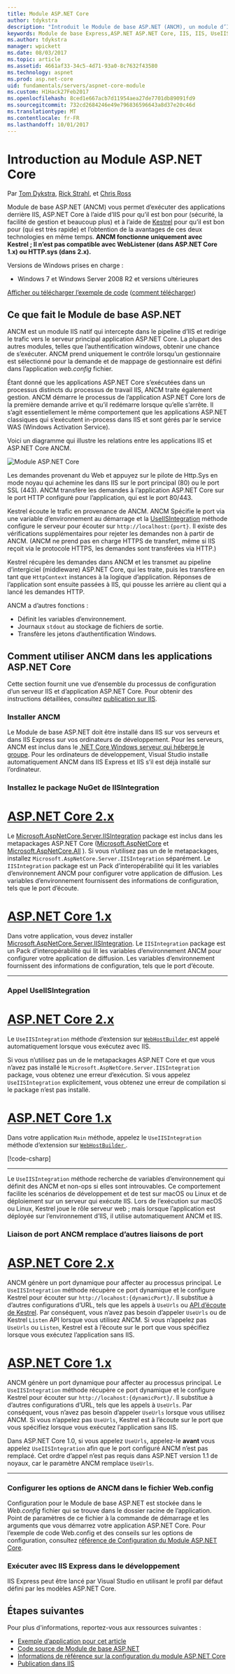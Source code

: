 ```yaml
---
title: Module ASP.NET Core
author: tdykstra
description: "Introduit le Module de base ASP.NET (ANCM), un module d’IIS qui permet au serveur web Kestrel utiliser IIS ou IIS Express comme serveur proxy inverse."
keywords: Module de base Express,ASP.NET ASP.NET Core, IIS, IIS, UseIISIntegration
ms.author: tdykstra
manager: wpickett
ms.date: 08/03/2017
ms.topic: article
ms.assetid: 4661af33-34c5-4d71-93a0-8c7632f43580
ms.technology: aspnet
ms.prod: asp.net-core
uid: fundamentals/servers/aspnet-core-module
ms.custom: H1Hack27Feb2017
ms.openlocfilehash: 8ced1e667acb7d11954aea27de7701db89091fd9
ms.sourcegitcommit: 732cd2684246e49e796836596643a8d37e20c46d
ms.translationtype: MT
ms.contentlocale: fr-FR
ms.lasthandoff: 10/01/2017
---
```

# <a name="introduction-to-aspnet-core-module"></a>Introduction au Module ASP.NET Core

Par [Tom Dykstra](https://github.com/tdykstra), [Rick Strahl](https://github.com/RickStrahl), et [Chris Ross](https://github.com/Tratcher) 

Module de base ASP.NET (ANCM) vous permet d’exécuter des applications derrière IIS, ASP.NET Core à l’aide d’IIS pour qu’il est bon pour (sécurité, la facilité de gestion et beaucoup plus) et à l’aide de [Kestrel](kestrel.md) pour qu’il est bon pour (qui est très rapide) et l’obtention de la avantages de ces deux technologies en même temps. **ANCM fonctionne uniquement avec Kestrel ; Il n’est pas compatible avec WebListener (dans ASP.NET Core 1.x) ou HTTP.sys (dans 2.x).** 

Versions de Windows prises en charge :

* Windows 7 et Windows Server 2008 R2 et versions ultérieures

[Afficher ou télécharger l’exemple de code](https://github.com/aspnet/Docs/tree/master/aspnetcore/fundamentals/servers/aspnet-core-module/sample) ([comment télécharger](xref:tutorials/index#how-to-download-a-sample))

## <a name="what-aspnet-core-module-does"></a>Ce que fait le Module de base ASP.NET

ANCM est un module IIS natif qui intercepte dans le pipeline d’IIS et redirige le trafic vers le serveur principal application ASP.NET Core. La plupart des autres modules, telles que l’authentification windows, obtenir une chance de s’exécuter. ANCM prend uniquement le contrôle lorsqu’un gestionnaire est sélectionné pour la demande et de mappage de gestionnaire est défini dans l’application *web.config* fichier.

Étant donné que les applications ASP.NET Core s’exécutées dans un processus distincts du processus de travail IIS, ANCM traite également gestion. ANCM démarre le processus de l’application ASP.NET Core lors de la première demande arrive et qu’il redémarre lorsque qu’elle s’arrête. Il s’agit essentiellement le même comportement que les applications ASP.NET classiques qui s’exécutent in-process dans IIS et sont gérés par le service WAS (Windows Activation Service).

Voici un diagramme qui illustre les relations entre les applications IIS et ASP.NET Core ANCM.

![Module ASP.NET Core](aspnet-core-module/_static/ancm.png)

Les demandes provenant du Web et appuyez sur le pilote de Http.Sys en mode noyau qui achemine les dans IIS sur le port principal (80) ou le port SSL (443). ANCM transfère les demandes à l’application ASP.NET Core sur le port HTTP configuré pour l’application, qui est le port 80/443.

Kestrel écoute le trafic en provenance de ANCM.  ANCM Spécifie le port via une variable d’environnement au démarrage et la [UseIISIntegration](#call-useiisintegration) méthode configure le serveur pour écouter sur `http://localhost:{port}`. Il existe des vérifications supplémentaires pour rejeter les demandes non à partir de ANCM. (ANCM ne prend pas en charge HTTPS de transfert, même si IIS reçoit via le protocole HTTPS, les demandes sont transférées via HTTP.)

Kestrel récupère les demandes dans ANCM et les transmet au pipeline d’intergiciel (middleware) ASP.NET Core, qui les traite, puis les transfère en tant que `HttpContext` instances à la logique d’application. Réponses de l’application sont ensuite passées à IIS, qui pousse les arrière au client qui a lancé les demandes HTTP.

ANCM a d’autres fonctions :

* Définit les variables d’environnement.
* Journaux `stdout` au stockage de fichiers de sortie.
* Transfère les jetons d’authentification Windows.

## <a name="how-to-use-ancm-in-aspnet-core-apps"></a>Comment utiliser ANCM dans les applications ASP.NET Core

Cette section fournit une vue d’ensemble du processus de configuration d’un serveur IIS et d’application ASP.NET Core. Pour obtenir des instructions détaillées, consultez [publication sur IIS](../../publishing/iis.md).

### <a name="install-ancm"></a>Installer ANCM

Le Module de base ASP.NET doit être installé dans IIS sur vos serveurs et dans IIS Express sur vos ordinateurs de développement. Pour les serveurs, ANCM est inclus dans le [.NET Core Windows serveur qui héberge le groupe](https://aka.ms/dotnetcore.2.0.0-windowshosting). Pour les ordinateurs de développement, Visual Studio installe automatiquement ANCM dans IIS Express et IIS s’il est déjà installé sur l’ordinateur.

### <a name="install-the-iisintegration-nuget-package"></a>Installez le package NuGet de IISIntegration

# <a name="aspnet-core-2xtabaspnetcore2x"></a>[ASP.NET Core 2.x](#tab/aspnetcore2x)

Le [Microsoft.AspNetCore.Server.IISIntegration](https://www.nuget.org/packages/Microsoft.AspNetCore.Server.IISIntegration/) package est inclus dans les metapackages ASP.NET Core ([Microsoft.AspNetCore](https://www.nuget.org/packages/Microsoft.AspNetCore/) et [Microsoft.AspNetCore.All](xref:fundamentals/metapackage) ). Si vous n’utilisez pas un de le metapackages, installez `Microsoft.AspNetCore.Server.IISIntegration` séparément. Le `IISIntegration` package est un Pack d’interopérabilité qui lit les variables d’environnement ANCM pour configurer votre application de diffusion. Les variables d’environnement fournissent des informations de configuration, tels que le port d’écoute. 

# <a name="aspnet-core-1xtabaspnetcore1x"></a>[ASP.NET Core 1.x](#tab/aspnetcore1x)

Dans votre application, vous devez installer [Microsoft.AspNetCore.Server.IISIntegration](https://www.nuget.org/packages/Microsoft.AspNetCore.Server.IISIntegration/). Le `IISIntegration` package est un Pack d’interopérabilité qui lit les variables d’environnement ANCM pour configurer votre application de diffusion. Les variables d’environnement fournissent des informations de configuration, tels que le port d’écoute. 

---

### <a name="call-useiisintegration"></a>Appel UseIISIntegration

# <a name="aspnet-core-2xtabaspnetcore2x"></a>[ASP.NET Core 2.x](#tab/aspnetcore2x)

Le `UseIISIntegration` méthode d’extension sur [ `WebHostBuilder` ](https://docs.microsoft.com/aspnet/core/api/microsoft.aspnetcore.hosting.webhostbuilder) est appelé automatiquement lorsque vous exécutez avec IIS.

Si vous n’utilisez pas un de le metapackages ASP.NET Core et que vous n’avez pas installé le `Microsoft.AspNetCore.Server.IISIntegration` package, vous obtenez une erreur d’exécution. Si vous appelez `UseIISIntegration` explicitement, vous obtenez une erreur de compilation si le package n’est pas installé.

# <a name="aspnet-core-1xtabaspnetcore1x"></a>[ASP.NET Core 1.x](#tab/aspnetcore1x)

Dans votre application `Main` méthode, appelez le `UseIISIntegration` méthode d’extension sur [ `WebHostBuilder` ](https://docs.microsoft.com/aspnet/core/api/microsoft.aspnetcore.hosting.webhostbuilder). 

[!code-csharp[](aspnet-core-module/sample/Program.cs?name=snippet_Main&highlight=12)]

---

Le `UseIISIntegration` méthode recherche de variables d’environnement qui définit des ANCM et non-ops si elles sont introuvables. Ce comportement facilite les scénarios de développement et de test sur macOS ou Linux et de déploiement sur un serveur qui exécute IIS. Lors de l’exécution sur macOS ou Linux, Kestrel joue le rôle serveur web ; mais lorsque l’application est déployée sur l’environnement d’IIS, il utilise automatiquement ANCM et IIS.

### <a name="ancm-port-binding-overrides-other-port-bindings"></a>Liaison de port ANCM remplace d’autres liaisons de port

# <a name="aspnet-core-2xtabaspnetcore2x"></a>[ASP.NET Core 2.x](#tab/aspnetcore2x)

ANCM génère un port dynamique pour affecter au processus principal. Le `UseIISIntegration` méthode récupère ce port dynamique et le configure Kestrel pour écouter sur `http://locahost:{dynamicPort}/`. Il substitue à d’autres configurations d’URL, tels que les appels à `UseUrls` ou [API d’écoute de Kestrel](xref:fundamentals/servers/kestrel?tabs=aspnetcore2x#endpoint-configuration). Par conséquent, vous n’avez pas besoin d’appeler `UseUrls` ou de Kestrel `Listen` API lorsque vous utilisez ANCM. Si vous n’appelez pas `UseUrls` ou `Listen`, Kestrel est à l’écoute sur le port que vous spécifiez lorsque vous exécutez l’application sans IIS.

# <a name="aspnet-core-1xtabaspnetcore1x"></a>[ASP.NET Core 1.x](#tab/aspnetcore1x)

ANCM génère un port dynamique pour affecter au processus principal. Le `UseIISIntegration` méthode récupère ce port dynamique et le configure Kestrel pour écouter sur `http://locahost:{dynamicPort}/`. Il substitue à d’autres configurations d’URL, tels que les appels à `UseUrls`. Par conséquent, vous n’avez pas besoin d’appeler `UseUrls` lorsque vous utilisez ANCM. Si vous n’appelez pas `UseUrls`, Kestrel est à l’écoute sur le port que vous spécifiez lorsque vous exécutez l’application sans IIS.

Dans ASP.NET Core 1.0, si vous appelez `UseUrls`, appelez-le **avant** vous appelez `UseIISIntegration` afin que le port configuré ANCM n’est pas remplacé. Cet ordre d’appel n’est pas requis dans ASP.NET version 1.1 de noyaux, car le paramètre ANCM remplace `UseUrls`.

---

### <a name="configure-ancm-options-in-webconfig"></a>Configurer les options de ANCM dans le fichier Web.config

Configuration pour le Module de base ASP.NET est stockée dans le *Web.config* fichier qui se trouve dans le dossier racine de l’application. Point de paramètres de ce fichier à la commande de démarrage et les arguments que vous démarrez votre application ASP.NET Core. Pour l’exemple de code Web.config et des conseils sur les options de configuration, consultez [référence de Configuration du Module ASP.NET Core](../../hosting/aspnet-core-module.md).

### <a name="run-with-iis-express-in-development"></a>Exécuter avec IIS Express dans le développement

IIS Express peut être lancé par Visual Studio en utilisant le profil par défaut défini par les modèles ASP.NET Core.

## <a name="next-steps"></a>Étapes suivantes

Pour plus d'informations, reportez-vous aux ressources suivantes :

* [Exemple d’application pour cet article](https://github.com/aspnet/Docs/tree/master/aspnetcore/fundamentals/servers/aspnet-core-module/sample)
* [Code source de Module de base ASP.NET](https://github.com/aspnet/AspNetCoreModule)
* [Informations de référence sur la configuration du module ASP.NET Core](../../hosting/aspnet-core-module.md)
* [Publication dans IIS](../../publishing/iis.md)
